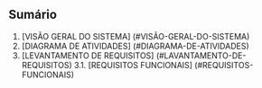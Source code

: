 ## Sumário
1. [VISÃO GERAL DO SISTEMA] (#VISÃO-GERAL-DO-SISTEMA)
2. [DIAGRAMA DE ATIVIDADES] (#DIAGRAMA-DE-ATIVIDADES)
3. [LEVANTAMENTO DE REQUISITOS] (#LAVANTAMENTO-DE-REQUISITOS)
 3.1. [REQUISITOS FUNCIONAIS] (#REQUISITOS-FUNCIONAIS)